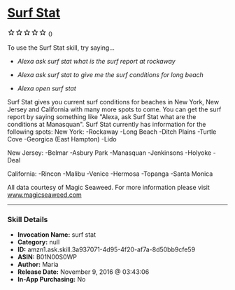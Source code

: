 # [Surf Stat](http://alexa.amazon.com/#skills/amzn1.ask.skill.3a937071-4d95-4f20-af7a-8d50bb9cfe59)
![0 stars](../../images/ic_star_border_black_18dp_1x.png)![0 stars](../../images/ic_star_border_black_18dp_1x.png)![0 stars](../../images/ic_star_border_black_18dp_1x.png)![0 stars](../../images/ic_star_border_black_18dp_1x.png)![0 stars](../../images/ic_star_border_black_18dp_1x.png) 0

To use the Surf Stat skill, try saying...

* *Alexa ask surf stat what is the surf report at rockaway*

* *Alexa ask surf stat to give me the surf conditions for long beach*

* *Alexa open surf stat*

Surf  Stat gives you current surf conditions for beaches in New York, New Jersey and California with many more spots to come. You can get the surf report by saying something like "Alexa, ask Surf Stat what are the conditions at Manasquan".
Surf Stat currently has information for the following spots:
New York:
-Rockaway 
-Long Beach
-Ditch Plains
-Turtle Cove
-Georgica (East Hampton)
-Lido 

New Jersey:
-Belmar 
-Asbury Park
-Manasquan 
-Jenkinsons
-Holyoke
-Deal

California:
-Rincon
-Malibu
-Venice
-Hermosa
-Topanga
-Santa Monica

All data courtesy of Magic Seaweed. For more information please visit www.magicseaweed.com

***

### Skill Details

* **Invocation Name:** surf stat
* **Category:** null
* **ID:** amzn1.ask.skill.3a937071-4d95-4f20-af7a-8d50bb9cfe59
* **ASIN:** B01N00S0WP
* **Author:** Maria 
* **Release Date:** November 9, 2016 @ 03:43:06
* **In-App Purchasing:** No
